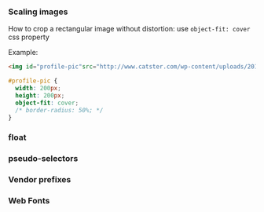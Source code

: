 ### Scaling images

How to crop a rectangular image without distortion: use `object-fit: cover` css property

Example: 
```html
<img id="profile-pic"src="http://www.catster.com/wp-content/uploads/2017/08/A-fluffy-cat-looking-funny-surprised-or-concerned.jpg" alt="">
```

```css
#profile-pic {
  width: 200px;
  height: 200px;
  object-fit: cover;
  /* border-radius: 50%; */
}
```

### float

### pseudo-selectors


### Vendor prefixes

### Web Fonts